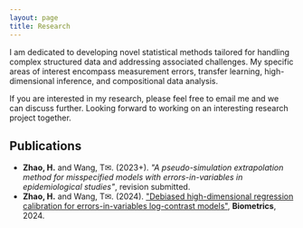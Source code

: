 ```yaml
---
layout: page
title: Research
---
```


I am dedicated to developing novel statistical methods tailored for handling complex structured data and addressing associated challenges. My specific areas of interest encompass measurement errors, transfer learning, high-dimensional inference, and compositional data analysis. 
  
If you are interested in my research, please feel free to email me and we can discuss further. Looking forward to working on an interesting research project together.

## Publications ##

- **Zhao, H.** and Wang, T<span>&#x2709;</span>. (2023+). _"A pseudo-simulation extrapolation method for misspecified models with errors-in-variables in epidemiological studies"_, revision submitted.
- **Zhao, H.** and Wang, T<span>&#x2709;</span>. (2024). ["Debiased high-dimensional regression calibration for errors-in-variables log-contrast models"](https://academic.oup.com/biometrics/article/80/4/ujae153/7925418#supplementary-data), **Biometrics**, 2024.

